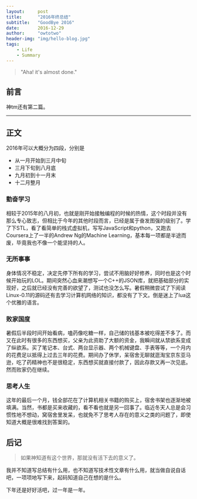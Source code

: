 ```yaml
---
layout:     post
title:      "2016年终总结"
subtitle:   "GoodBye 2016"
date:       2016-12-29
author:     "owtotwo"
header-img: "img/hello-blog.jpg"
tags:
    - Life
    - Summary
---
```


> "Aha! it's almost done."

## 前言

神tm还有第二篇。

---

## 正文


2016年可以大概分为四段，分别是  

- 从一月开始到三月中旬
- 三月下旬到八月底
- 九月初到十一月末
- 十二月整月

### 勤奋学习
相较于2015年的八月初，也就是刚开始接触编程的时候的热情，这个时段并没有那么专心致志，但相比于今年的其他时段而言，已经是属于奋发图强的级别了。学了下STL，看了看简单的栈式虚拟机，写写JavaScript和python，又跑去Coursera上了一半的Andrew Ng的Machine Learning，基本每一项都是半途而废，毕竟我也不像一个能坚持的人。

### 无所事事
身体情况不稳定，决定先停下所有的学习，尝试不用脑好好修养，同时也是这个时候开始玩的LOL。期间突然心血来潮想写一个C++的JSON库，就把基础部分的实现好，之后就已经没有完善的欲望了，测试也没怎么写。暑假稍微尝试了下阅读Linux-0.11的源码还有去学习计算机网络的知识，都没有了下文。倒是迷上了lua这个优雅的语言。

### 败家国度
暑假后半段时间开始看病，嗑药像吃糖一样，自己储的钱基本被吃得差不多了。而又在此时有很多的东西想买，父亲为此资助了大额的资金，我瞬间就从禁欲系变成了纵欲系。买了笔记本、台式、两台显示器、两个机械键盘、手表等等，一个月内的花费足以抵得上过去三年的花费。期间办了休学，呆宿舍无聊就逛淘宝京东亚马逊，吃了药精神也不是很稳定，东西想买就直接付款了，因此存款又再一次见底。然而败家仍在继续。

### 思考人生
这年的最后一个月，钱全部花在了计算机相关书籍的购买上，宿舍书架也逐渐地被填满。当然，书都是买来收藏的，看不看也就是另一回事了。临近冬天人总是会习惯性地不想动，窝宿舍里发呆，也就免不了思考人存在的意义之类的问题了，即使知道大概是很难找到答案的。


## 后记

> 如果神知道有这个世界，那就没有活下去的意义了。

我并不知道写总结有什么用，也不知道写技术性文章有什么用，就当做自说自话吧，一项项地写下来，起码知道自己在想的是什么。

下年还是好好活吧，过一年是一年。
